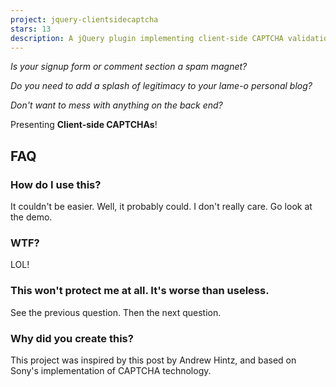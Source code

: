 ```yaml
---
project: jquery-clientsidecaptcha
stars: 13
description: A jQuery plugin implementing client-side CAPTCHA validation.
---
```


_Is your signup form or comment section a spam magnet?_

_Do you need to add a splash of legitimacy to your lame-o personal blog?_

_Don't want to mess with anything on the back end?_

Presenting **Client-side CAPTCHAs**!

FAQ
---

### How do I use this?

It couldn't be easier. Well, it probably could. I don't really care. Go look at the demo.

### WTF?

LOL!

### This won't protect me at all. It's worse than useless.

See the previous question. Then the next question.

### Why did you create this?

This project was inspired by this post by Andrew Hintz, and based on Sony's implementation of CAPTCHA technology.
